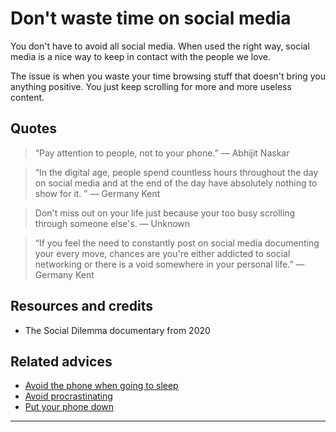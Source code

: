 # Don't waste time on social media

You don't have to avoid all social media. When used the right way, social media is a nice way to keep in contact with the people we love.

The issue is when you waste your time browsing stuff that doesn't bring you anything positive. You just keep scrolling for more and more useless content.

## Quotes

> “Pay attention to people, not to your phone.” ― Abhijit Naskar

> “In the digital age, people spend countless hours throughout the day on social media and at the end of the day have absolutely nothing to show for it. ” ― Germany Kent

> Don't miss out on your life just because your too busy scrolling through someone else's. ― Unknown

> “If you feel the need to constantly post on social media documenting your every move, chances are you're either addicted to social networking or there is a void somewhere in your personal life.” ― Germany Kent

## Resources and credits

- The Social Dilemma documentary from 2020

## Related advices

- [Avoid the phone when going to sleep](../Avoid%20the%20phone%20when%20going%20to%20sleep/index.md)
- [Avoid procrastinating](../Avoid%20procrastinating/index.md)
- [Put your phone down](../Put%20your%20phone%20down/index.md)
<hr/><br/>